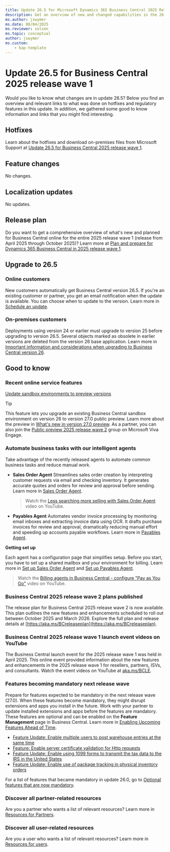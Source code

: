 ```yaml
---
title: Update 26.5 for Microsoft Dynamics 365 Business Central 2025 Release Wave 1
description: Get an overview of new and changed capabilities in the 26.5 update of Business Central online, which is part of 2025 release wave 1
ms.author: jswymer
ms.date: 08/04/2025
ms.reviewer: solsen
ms.topic: conceptual
author: jswymer
ms.custom:
    - bap-template
---
```

# Update 26.5 for Business Central 2025 release wave 1

Would you like to know what changes are in update 26.5? Below you find an overview and relevant links to what was done on hotfixes and regulatory features in this update. In addition, we gathered some good to know information and links that you might find interesting.

## Hotfixes

Learn about the hotfixes and download on-premises files from Microsoft Support at [Update 26.5 for Business Central 2025 release wave 1](https://support.microsoft.com/help/5066309).

## Feature changes

No changes.

## Localization updates

No updates.

## Release plan

Do you want to get a comprehensive overview of what's new and planned for Business Central online for the entire 2025 release wave 1 (release from April 2025 through October 2025)? Learn more at [Plan and prepare for Dynamics 365 Business Central in 2025 release wave 1](/dynamics365/release-plan/2025wave1/smb/dynamics365-business-central/)<!--(https://aka.ms/BCReleasePlan)-->.

## Upgrade to 26.5

### Online customers

New customers automatically get Business Central version 26.5. If you're an existing customer or partner, you get an email notification when the update is available. You can choose when to update to the version. Learn more in [Schedule an update](../administration/tenant-admin-center-update-management.md#schedule).

### On-premises customers

Deployments using version 24 or earlier must upgrade to version 25 before upgrading to version 26.5. Several objects marked as obsolete in earlier versions are deleted from the version 26 base application. Learn more in [Important information and considerations when upgrading to Business Central version 26](../upgrade/upgrade-considerations-v26.md).

## Good to know

### Recent online service features

[Update sandbox environments to preview versions](/dynamics365/release-plan/2025wave1/smb/dynamics365-business-central/update-sandbox-environments-preview-versions)

> [!TIP]
> This feature lets you upgrade an existing Business Central sandbox environment on version 26 to version 27.0 public preview. Learn more about the preview in [What's new in version 27.0 preview](whatsnew-update-27-0.md). As a partner, you can also join the [Public preview 2025 release wave 2](/dynamics365/release-plan/2025wave2/smb/dynamics365-business-central/) group on Microsoft Viva Engage.

### Automate business tasks with our intelligent agents

Take advantage of the recently released agents to automate common business tasks and reduce manual work.

- **Sales Order Agent** Streamlines sales order creation by interpreting customer requests via email and checking inventory. It generates accurate quotes and orders for review and approval before sending. Learn more in [Sales Order Agent](/dynamics365/business-central/sales-order-agent).

  > Watch the [Less searching more selling with Sales Order Agent](https://youtu.be/Qmd6_5vYKDg) video on YouTube.

- **Payables Agent** Automates vendor invoice processing by monitoring email inboxes and extracting invoice data using OCR. It drafts purchase invoices for review and approval, dramatically reducing manual effort and speeding up accounts payable workflows. Learn more in [Payables Agent](/dynamics365/business-central/payables-agent).

**Getting set up**

Each agent has a configuration page that simplifies setup. Before you start, you have to set up a shared mailbox and your environment for billing. Learn more in [Set up Sales Order Agent](/dynamics365/business-central/sales-order-agent-setup) and [Set up Payables Agent](/dynamics365/business-central/payables-agent-setup).

> Watch the [Billing agents in Business Central - configure "Pay as You Go"](https://youtu.be/9esVS6I4wrY?si=lOzjFx-5wT_Vj3gS) video on YouTube.

### Business Central 2025 release wave 2 plans published

The release plan for Business Central 2025 release wave 2 is now available. This plan outlines the new features and enhancements scheduled to roll out between October 2025 and March 2026. Explore the full plan and release details at [https://aka.ms/BCreleaseplan](https://aka.ms/BCreleaseplan).

### Business Central 2025 release wave 1 launch event videos on YouTube

The Business Central launch event for the 2025 release wave 1 was held in April 2025. This online event provided information about the new features and enhancements in the 2025 release wave 1 for resellers, partners, ISVs, and consultants. Watch the event videos on YouTube at [aka.ms/BCLE](https://aka.ms/BCLE).

### Features becoming mandatory next release wave

Prepare for features expected to be mandatory in the next release wave (27.0). When these features become mandatory, they might disrupt extensions and apps you install in the future. Work with your partner to update installed extensions and apps before the features are mandatory. These features are optional and can be enabled on the **Feature Management** page in Business Central. Learn more in [Enabling Upcoming Features Ahead of Time](../administration/feature-management.md).

- [Feature Update: Enable multiple users to post warehouse entries at the same time](/dynamics365/business-central/design-details-warehouse-entries#creating-warehouse-transactions)
- [Feature: Enable server certificate validation for Http requests](../developer/devenv-httpcertvalid-feature-key.md)
- [Feature Update: Enable using 1099 forms to transmit the tax data to the IRS in the United States](/dynamics365/business-central/localfunctionality/unitedstates/set-up-use-irs1099-form)
- [Feature Update: Enable use of package tracking in physical inventory orders](/dynamics365/business-central/inventory-how-work-item-tracking)

For a list of features that became mandatory in update 26.0, go to [Optional features that are now mandatory](https://aka.ms/BCFeatureMgmt).

### Discover all partner-related resources

Are you a partner who wants a list of relevant resources? Learn more in [Resources for Partners](https://aka.ms/BCAll).

### Discover all user-related resources

Are you a user who wants a list of relevant resources? Learn more in [Resources for users](https://aka.ms/BCUsers).  
